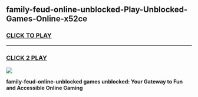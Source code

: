 
## family-feud-online-unblocked-Play-Unblocked-Games-Online-x52ce
<h3>
<a href="https://premium76.site?title=family-feud-online-unblocked&ref=25A">CLICK TO PLAY</a></h3>
<hr>

<h3>
<a href="https://premium76.site?title=family-feud-online-unblocked&ref=25A">CLICK 2 PLAY</a>
  
</h3>

<a href="https://premium76.site?title=family-feud-online-unblocked&ref=25A"><img src="https://clearcache.store/games.png"></a>


**family-feud-online-unblocked games unblocked: Your Gateway to Fun and Accessible Online Gaming**

